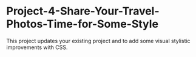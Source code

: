 # Project-4-Share-Your-Travel-Photos-Time-for-Some-Style
This project updates your existing project and to add some visual stylistic improvements with CSS.
